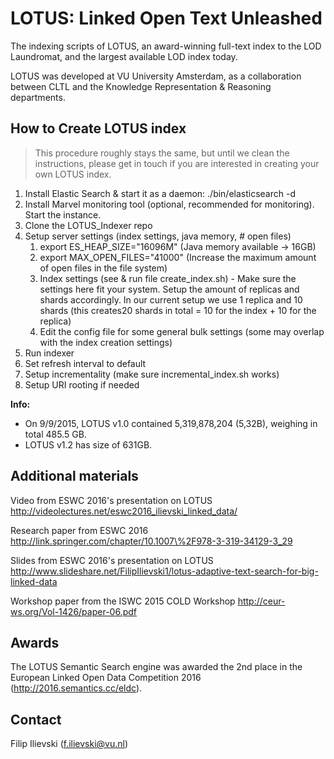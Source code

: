 # LOTUS: Linked Open Text Unleashed

The indexing scripts of LOTUS, an award-winning full-text index to the LOD Laundromat, and the largest available LOD index today.

LOTUS was developed at VU University Amsterdam, as a collaboration between CLTL and the Knowledge Representation & Reasoning departments.

## How to Create LOTUS index

> This procedure roughly stays the same, but until we clean the instructions, please get in touch if you are interested in creating your own LOTUS index.

1. Install Elastic Search & start it as a daemon: ./bin/elasticsearch -d
2. Install Marvel monitoring tool (optional, recommended for monitoring). Start the instance.
3. Clone the LOTUS_Indexer repo
4. Setup server settings (index settings, java memory, # open files)
    1. export ES_HEAP_SIZE="16096M" (Java memory available -> 16GB)
    2. export MAX_OPEN_FILES="41000" (Increase the maximum amount of open files in the file system)
    3. Index settings (see & run file create_index.sh) - Make sure the settings here fit your system. Setup the amount of replicas and shards accordingly. In our current setup we use 1 replica and 10 shards (this creates20 shards in total = 10 for the index + 10 for the replica)
    4. Edit the config file for some general bulk settings (some may overlap with the index creation settings)
5. Run indexer
6. Set refresh interval to default
7. Setup incrementality (make sure incremental_index.sh works)
8. Setup URI rooting if needed



**Info:**
  * On 9/9/2015, LOTUS v1.0 contained 5,319,878,204 (5,32B), weighing in total 485.5 GB.  
  * LOTUS v1.2 has size of 631GB.

## Additional materials

Video from ESWC 2016's presentation on LOTUS http://videolectures.net/eswc2016_ilievski_linked_data/

Research paper from ESWC 2016
http://link.springer.com/chapter/10.1007\%2F978-3-319-34129-3_29

Slides from ESWC 2016's presentation on LOTUS
http://www.slideshare.net/FilipIlievski1/lotus-adaptive-text-search-for-big-linked-data
  
Workshop paper from the ISWC 2015 COLD Workshop
http://ceur-ws.org/Vol-1426/paper-06.pdf

## Awards

The LOTUS Semantic Search engine was awarded the 2nd place in the European Linked Open Data Competition 2016 (http://2016.semantics.cc/eldc).

## Contact

Filip Ilievski (f.ilievski@vu.nl)
